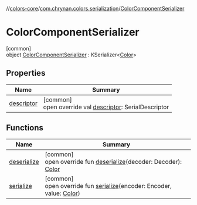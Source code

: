 //[colors-core](../../../index.md)/[com.chrynan.colors.serialization](../index.md)/[ColorComponentSerializer](index.md)

# ColorComponentSerializer

[common]\
object [ColorComponentSerializer](index.md) : KSerializer&lt;[Color](../../com.chrynan.colors/-color/index.md)&gt;

## Properties

| Name | Summary |
|---|---|
| [descriptor](descriptor.md) | [common]<br>open override val [descriptor](descriptor.md): SerialDescriptor |

## Functions

| Name | Summary |
|---|---|
| [deserialize](deserialize.md) | [common]<br>open override fun [deserialize](deserialize.md)(decoder: Decoder): [Color](../../com.chrynan.colors/-color/index.md) |
| [serialize](serialize.md) | [common]<br>open override fun [serialize](serialize.md)(encoder: Encoder, value: [Color](../../com.chrynan.colors/-color/index.md)) |
